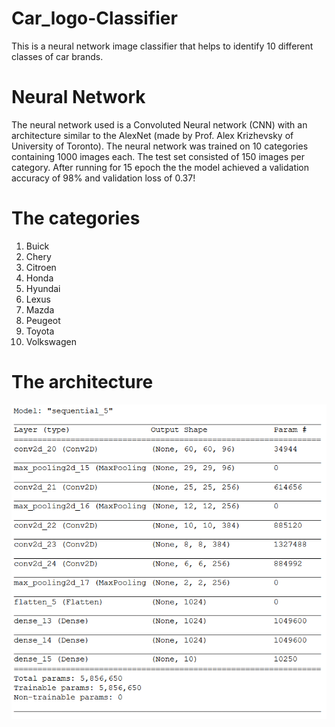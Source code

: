# Car_logo-Classifier
This is a neural network image classifier that helps to identify 10 different classes of car brands.

# Neural Network

The neural network used is a Convoluted Neural network (CNN) with an architecture similar to the AlexNet (made by Prof. Alex Krizhevsky of University of Toronto). The neural network was trained on 10 categories containing 1000 images each. The test set consisted of 150 images per category. After running for 15 epoch the the model achieved a validation accuracy of 98% and validation loss of 0.37!

# The categories

1) Buick
2) Chery
3) Citroen
4) Honda
5) Hyundai
6) Lexus
7) Mazda
8) Peugeot
9) Toyota
10) Volkswagen

# The architecture

![Neural Network Architecture](https://github.com/pandyah5/Car_logo-Classifier/blob/master/CarLogo_architecture.PNG)

